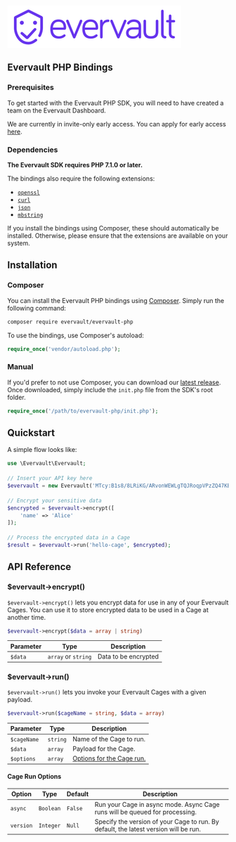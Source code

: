 <p>
  <img src="res/logo.svg">
</p>

## Evervault PHP Bindings
### Prerequisites

To get started with the Evervault PHP SDK, you will need to have created a team on the Evervault Dashboard.

We are currently in invite-only early access. You can apply for early access [here](https://evervault.com).

### Dependencies

**The Evervault SDK requires PHP 7.1.0 or later.**

The bindings also require the following extensions:

- [`openssl`](https://www.php.net/manual/en/book.openssl.php)
- [`curl`](https://secure.php.net/manual/en/book.curl.php)
- [`json`](https://secure.php.net/manual/en/book.json.php)
- [`mbstring`](https://secure.php.net/manual/en/book.mbstring.php)

If you install the bindings using Composer, these should automatically be installed. Otherwise, please ensure that the extensions are available on your system.

## Installation

### Composer

You can install the Evervault PHP bindings using [Composer](http://getcomposer.org/). Simply run the following command:

```sh
composer require evervault/evervault-php
```

To use the bindings, use Composer's autoload:

```php
require_once('vendor/autoload.php');
```

### Manual

If you'd prefer to not use Composer, you can download our [latest release](https://github.com/evervault/evervault-php/releases). Once downloaded, simply include the `init.php` file from the SDK's root folder.

```php
require_once('/path/to/evervault-php/init.php');
```

## Quickstart

A simple flow looks like:

```php
use \Evervault\Evervault;

// Insert your API key here
$evervault = new Evervault('MTcy:B1s8/8LRiKG/ARvonWEWLgTQJRoqpVPzZQ47KB8gKlo=');

// Encrypt your sensitive data
$encrypted = $evervault->encrypt([
    'name' => 'Alice'
]);

// Process the encrypted data in a Cage
$result = $evervault->run('hello-cage', $encrypted);
```

## API Reference

### $evervault->encrypt()

`$evervault->encrypt()` lets you encrypt data for use in any of your Evervault Cages. You can use it to store encrypted data to be used in a Cage at another time.

```php
$evervault->encrypt($data = array | string)
```

| Parameter | Type | Description |
| --------- | ---- | ----------- |
| `$data` | `array` or `string` | Data to be encrypted |

### $evervault->run()

`$evervault->run()` lets you invoke your Evervault Cages with a given payload.

```php
$evervault->run($cageName = string, $data = array)
```

| Parameter | Type | Description |
| --------- | ---- | ----------- |
| `$cageName` | `string` | Name of the Cage to run. |
| `$data` | `array` | Payload for the Cage. |
| `$options` | `array` | [Options for the Cage run.](#Cage-Run-Options) |

#### Cage Run Options

| Option    | Type      | Default | Description                                                                          |
| --------- | --------- | ------- | ------------------------------------------------------------------------------------ |
| `async`   | `Boolean` | `False` | Run your Cage in async mode. Async Cage runs will be queued for processing.          |
| `version` | `Integer` | `Null`  | Specify the version of your Cage to run. By default, the latest version will be run. |
